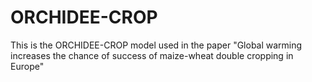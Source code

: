 # ORCHIDEE-CROP
This is the ORCHIDEE-CROP model used in the paper "Global warming increases the chance of success of maize-wheat double cropping in Europe"
